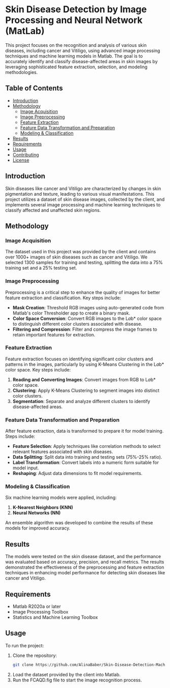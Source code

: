 # Skin Disease Detection by Image Processing and Neural Network (MatLab)

This project focuses on the recognition and analysis of various skin diseases, including cancer and Vitiligo, using advanced image processing techniques and machine learning models in Matlab. The goal is to accurately identify and classify disease-affected areas in skin images by leveraging sophisticated feature extraction, selection, and modeling methodologies.

## Table of Contents

- [Introduction](#introduction)
- [Methodology](#methodology)
  - [Image Acquisition](#image-acquisition)
  - [Image Preprocessing](#image-preprocessing)
  - [Feature Extraction](#feature-extraction)
  - [Feature Data Transformation and Preparation](#feature-data-transformation-and-preparation)
  - [Modeling & Classification](#modeling--classification)
- [Results](#results)
- [Requirements](#requirements)
- [Usage](#usage)
- [Contributing](#contributing)
- [License](#license)

## Introduction

Skin diseases like cancer and Vitiligo are characterized by changes in skin pigmentation and texture, leading to various visual manifestations. This project utilizes a dataset of skin disease images, collected by the client, and implements several image processing and machine learning techniques to classify affected and unaffected skin regions.

## Methodology

### Image Acquisition

The dataset used in this project was provided by the client and contains over 1000+ images of skin diseases such as cancer and Vitiligo. We selected 1300 samples for training and testing, splitting the data into a 75% training set and a 25% testing set.

### Image Preprocessing

Preprocessing is a critical step to enhance the quality of images for better feature extraction and classification. Key steps include:

- **Mask Creation**: Threshold RGB images using auto-generated code from Matlab's color Thresholder app to create a binary mask.
- **Color Space Conversion**: Convert RGB images to the L*a*b* color space to distinguish different color clusters associated with disease.
- **Filtering and Compression**: Filter and compress the image frames to retain important features for extraction.

### Feature Extraction

Feature extraction focuses on identifying significant color clusters and patterns in the images, particularly by using K-Means Clustering in the L*a*b* color space. Key steps include:

1. **Reading and Converting Images**: Convert images from RGB to L*a*b* color space.
2. **Clustering**: Apply K-Means Clustering to segment images into distinct color clusters.
3. **Segmentation**: Separate and analyze different clusters to identify disease-affected areas.

### Feature Data Transformation and Preparation

After feature extraction, data is transformed to prepare it for model training. Steps include:

- **Feature Selection**: Apply techniques like correlation methods to select relevant features associated with skin diseases.
- **Data Splitting**: Split data into training and testing sets (75%-25% ratio).
- **Label Transformation**: Convert labels into a numeric form suitable for model input.
- **Reshaping**: Adjust data dimensions to fit model requirements.

### Modeling & Classification

Six machine learning models were applied, including:

1. **K-Nearest Neighbors (KNN)**
2. **Neural Networks (NN)**

An ensemble algorithm was developed to combine the results of these models for improved accuracy.

## Results

The models were tested on the skin disease dataset, and the performance was evaluated based on accuracy, precision, and recall metrics. The results demonstrated the effectiveness of the preprocessing and feature extraction techniques in enhancing model performance for detecting skin diseases like cancer and Vitiligo.

## Requirements

- Matlab R2020a or later
- Image Processing Toolbox
- Statistics and Machine Learning Toolbox

## Usage

To run the project:

1. Clone the repository: 
   ```bash
   git clone https://github.com/AlinaBaber/Skin-Disease-Detection-MachineLearning-ImageProcessing-MatLab.git
2. Load the dataset provided by the client into Matlab.
3. Run the FCAQD.fig file to start the image recognition process.
